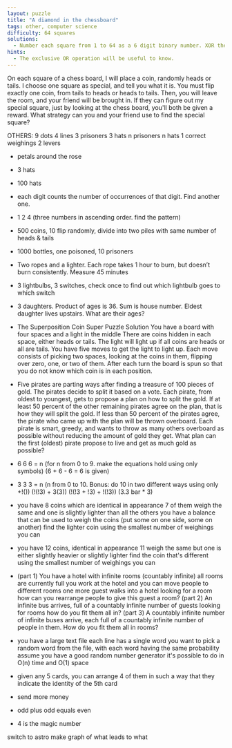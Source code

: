 ```yaml
---
layout: puzzle
title: "A diamond in the chessboard"
tags: other, computer science
difficulty: 64 squares
solutions:
  - Number each square from 1 to 64 as a 6 digit binary number. XOR the numbers together of all the squares that have coins on heads. XOR that number with the number of the special square. This gives you a new number. Flip the coin on that number square. When your partner comes in, they should XOR the numbers of all the squares that have coins on heads. This number is the number of the special square. This works because XOR is reversible, and flipping the coin of a square is equivalent to XORing by it. In other words, A XOR B XOR A = B. In this case, (heads squares) XOR ((heads squares) XOR (special square)) = (special square)
hints:
  - The exclusive OR operation will be useful to know.
---
```


On each square of a chess board, I will place a coin, randomly heads or tails. I choose one square as special, and tell you what it is. You must flip exactly one coin, from tails to heads or heads to tails. Then, you will leave the room, and your friend will be brought in. If they can figure out my special square, just by looking at the chess board, you'll both be given a reward. What strategy can you and your friend use to find the special square?

OTHERS:
9 dots 4 lines
3 prisoners 3 hats
n prisoners n hats 1 correct
weighings
2 levers

- petals around the rose
- 3 hats
- 100 hats
- each digit counts the number of occurrences of that digit. Find another one.
- 1 2 4 (three numbers in ascending order. find the pattern)
- 500 coins, 10 flip randomly, divide into two piles with same number of heads & tails
- 1000 bottles, one poisoned, 10 prisoners
- Two ropes and a lighter. Each rope takes 1 hour to burn, but doesn’t burn consistently. Measure 45 minutes

- 3 lightbulbs, 3 switches, check once to find out which lightbulb goes to which switch

- 3 daughters. Product of ages is 36. Sum is house number. Eldest daughter lives upstairs. What are their ages?

- The Superposition Coin Super Puzzle Solution
  You have a board with four spaces and a light in the middle
  There are coins hidden in each space, either heads or tails. The light will light up if all coins are heads or all are tails. You have five moves to get the light to light up. Each move consists of picking two spaces, looking at the coins in them, flipping over zero, one, or two of them. After each turn the board is spun so that you do not know which coin is in each position.

- Five pirates are parting ways after finding a treasure of 100 pieces of gold. The pirates decide to split it based on a vote. Each pirate, from oldest to youngest, gets to propose a plan on how to split the gold.
  If at least 50 percent of the other remaining pirates agree on the plan, that is how they will split the gold. If less than 50 percent of the pirates agree, the pirate who came up with the plan will be thrown overboard. Each pirate is smart, greedy, and wants to throw as many others overboard as possible without reducing the amount of gold they get.
  What plan can the first (oldest) pirate propose to live and get as much gold as possible?

- 6 6 6 = n (for n from 0 to 9. make the equations hold using only symbols) (6 + 6 - 6 = 6 is given)
- 3 3 3 = n (n from 0 to 10. Bonus: do 10 in two different ways using only +!())
  (!(!3) + 3(3))
  (!(!3 + !3) + !(!3))
  (3.3 bar \* 3)

- you have 8 coins which are identical in appearance
  7 of them weigh the same and one is slightly lighter than all the others
  you have a balance that can be used to weigh the coins (put some on one side, some on another)
  find the lighter coin using the smallest number of weighings you can

- you have 12 coins, identical in appearance
  11 weigh the same but one is either slightly heavier or slightly lighter
  find the coin that's different using the smallest number of weighings you can

- (part 1) You have a hotel with infinite rooms (countably infinite)
  all rooms are currently full
  you work at the hotel and you can move people to different rooms
  one more guest walks into a hotel looking for a room
  how can you rearrange people to give this guest a room?
  (part 2) An infinite bus arrives, full of a countably infinite number of guests looking for rooms
  how do you fit them all in?
  (part 3) A countably infinite number of infinite buses arrive, each full of a countably infinite number of people in them.
  How do you fit them all in rooms?

- you have a large text file
  each line has a single word
  you want to pick a random word from the file, with each word having the same probability
  assume you have a good random number generator
  it's possible to do in O(n) time and O(1) space

- given any 5 cards, you can arrange 4 of them in such a way that they indicate the identity of the 5th card

- send more money
- odd plus odd equals even
- 4 is the magic number

switch to astro
make graph of what leads to what
